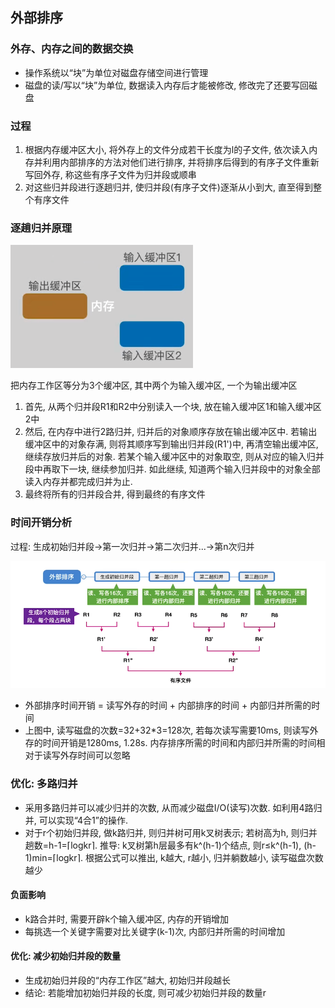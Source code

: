  ## 外部排序

 ### 外存、内存之间的数据交换

 - 操作系统以“块”为单位对磁盘存储空间进行管理
 - 磁盘的读/写以“块”为单位, 数据读入内存后才能被修改, 修改完了还要写回磁盘

### 过程

1. 根据内存缓冲区大小, 将外存上的文件分成若干长度为l的子文件, 依次读入内存并利用内部排序的方法对他们进行排序, 并将排序后得到的有序子文件重新写回外存, 称这些有序子文件为归并段或顺串
2. 对这些归并段进行逐趟归并, 使归并段(有序子文件)逐渐从小到大, 直至得到整个有序文件

### 逐趟归并原理

![2路归并](https://github.com/Ricolxwz/Data-Structure/blob/main/IMG/Graph/External%20sort1.png)

把内存工作区等分为3个缓冲区, 其中两个为输入缓冲区, 一个为输出缓冲区
1. 首先, 从两个归并段R1和R2中分别读入一个块, 放在输入缓冲区1和输入缓冲区2中
2. 然后, 在内存中进行2路归并, 归并后的对象顺序存放在输出缓冲区中. 若输出缓冲区中的对象存满, 则将其顺序写到输出归并段(R1')中, 再清空输出缓冲区, 继续存放归并后的对象. 若某个输入缓冲区中的对象取空, 则从对应的输入归并段中再取下一块, 继续参加归并. 如此继续, 知道两个输入归并段中的对象全部读入内存并都完成归并为止.
3. 最终将所有的归并段合并, 得到最终的有序文件

### 时间开销分析

过程: 生成初始归并段->第一次归并->第二次归并...->第n次归并

![时间开销分析](https://github.com/Ricolxwz/Data-Structure/blob/main/IMG/Graph/External%20sort2.png)

- 外部排序时间开销 = 读写外存的时间 + 内部排序的时间 + 内部归并所需的时间
- 上图中, 读写磁盘的次数=32+32*3=128次, 若每次读写需要10ms, 则读写外存的时间开销是1280ms, 1.28s. 内存排序所需的时间和内部归并所需的时间相对于读写外存时间可以忽略

### 优化: 多路归并

- 采用多路归并可以减少归并的次数, 从而减少磁盘I/O(读写)次数. 如利用4路归并, 可以实现“4合1”的操作. 
- 对于r个初始归并段, 做k路归并, 则归并树可用k叉树表示; 若树高为h, 则归并趟数=h-1=⌈logkr⌉. 推导: k叉树第h层最多有k^(h-1)个结点, 则r≤k^(h-1), (h-1)min=⌈logkr⌉. 根据公式可以推出, k越大, r越小, 归并躺数越小, 读写磁盘次数越少

#### 负面影响

- k路合并时, 需要开辟k个输入缓冲区, 内存的开销增加
- 每挑选一个关键字需要对比关键字(k-1)次, 内部归并所需的时间增加

#### 优化: 减少初始归并段的数量

- 生成初始归并段的“内存工作区”越大, 初始归并段越长
- 结论: 若能增加初始归并段的长度, 则可减少初始归并段的数量r